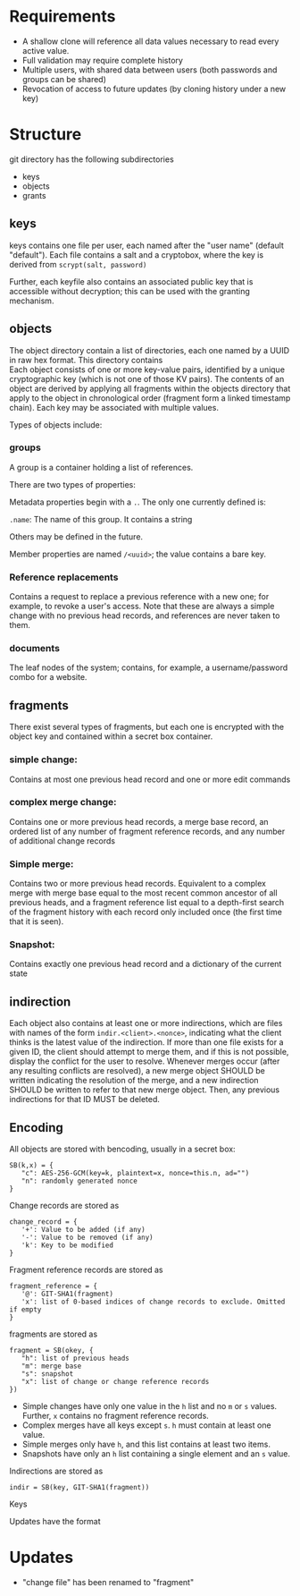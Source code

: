 # Requirements

* A shallow clone will reference all data values necessary to read every active value.
* Full validation may require complete history
* Multiple users, with shared data between users (both passwords and groups can be shared)
* Revocation of access to future updates (by cloning history under a new key)

# Structure

git directory has the following subdirectories

 - keys
 - objects
 - grants

## keys
keys contains one file per user, each named after the "user name"
(default "default"). Each file contains a salt and a cryptobox,
where the key is derived from `scrypt(salt, password)`

Further, each keyfile also contains an associated public key that is 
accessible without decryption; this can be used with the granting 
mechanism.

## objects

The object directory contain a list of directories, each one named by a UUID 
in raw hex format. This directory contains  
Each object consists of one or more key-value pairs, identified by a unique 
cryptographic key (which is not one of those KV pairs). The contents of an 
object are derived by applying all fragments within the objects directory 
that apply to the object in chronological order (fragment form a linked 
timestamp chain). Each key may be associated with multiple values.
 
Types of objects include:

### groups
A group is a container holding a list of references.
 
There are two types of properties:

Metadata properties begin with a `.`. The only one currently defined is:

`.name`: The name of this group. It contains a string

Others may be defined in the future.

Member properties are named `/<uuid>`; the value contains a bare key.


 
### Reference replacements
Contains a request to replace a previous reference with a new one; for example, 
to revoke a user's access. Note that these are always a simple change with no 
previous head records, and references are never taken to them.
 
### documents
The leaf nodes of the system; contains, for example, a username/password combo 
for a website.

## fragments
There exist several types of fragments, but each one is encrypted 
with the object key and contained within a secret box container. 

### simple change:
Contains at most one previous head record and one or more edit commands

### complex merge change:
Contains one or more previous head records, a merge base record, an ordered 
list of any number of fragment reference records, and any number of additional 
change records    

### Simple merge:
Contains two or more previous head records. Equivalent to a complex merge 
with merge base equal to the most recent common ancestor of all previous heads, 
and a fragment reference list equal to a depth-first search of the fragment history
with each record only included once (the first time that it is seen).

### Snapshot:
Contains exactly one previous head record and a dictionary of the current state 

## indirection
Each object also contains at least one or more indirections, which are files with 
names of the form `indir.<client>.<nonce>`, indicating what the client thinks is 
the latest value of the indirection. If more than one file exists for a given ID, 
the client should attempt to merge them, and if this is not possible, display the 
conflict for the user to resolve. Whenever merges occur (after any resulting 
conflicts are resolved), a new merge object SHOULD be written indicating the 
resolution of the merge, and a new indirection SHOULD be written to refer to that 
new merge object. Then, any previous indirections for that ID MUST be deleted.

## Encoding

All objects are stored with bencoding, usually in a secret box:

    SB(k,x) = {
       "c": AES-256-GCM(key=k, plaintext=x, nonce=this.n, ad="")
       "n": randomly generated nonce
    }

Change records are stored as

    change_record = {
       '+': Value to be added (if any)
       '-': Value to be removed (if any)
       'k': Key to be modified
    }

Fragment reference records are stored as

    fragment_reference = {
       '@': GIT-SHA1(fragment)
       'x': list of 0-based indices of change records to exclude. Omitted if empty
    }

fragments are stored as

    fragment = SB(okey, {
       "h": list of previous heads
       "m": merge base
       "s": snapshot
       "x": list of change or change reference records
    })
    
* Simple changes have only one value in the `h` list and no `m` or `s` values. 
  Further, `x` contains no fragment reference records.
* Complex merges have all keys except `s`. `h` must contain at least one value.
* Simple merges only have `h`, and this list contains at least two items.
* Snapshots have only an `h` list containing a single element and an `s` value.

Indirections are stored as

    indir = SB(key, GIT-SHA1(fragment))
    
Keys 

Updates have the format



# Updates
* "change file" has been renamed to "fragment"